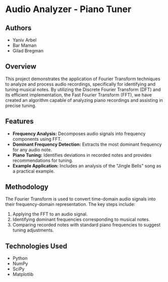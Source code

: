 # Audio Analyzer - Piano Tuner

## Authors
- Yaniv Arbel
- Bar Maman
- Gilad Bregman

## Overview
This project demonstrates the application of Fourier Transform techniques to analyze and process audio recordings, specifically for identifying and tuning musical notes. By utilizing the Discrete Fourier Transform (DFT) and its efficient implementation, the Fast Fourier Transform (FFT), we have created an algorithm capable of analyzing piano recordings and assisting in precise tuning.

## Features
- **Frequency Analysis:** Decomposes audio signals into frequency components using FFT.
- **Dominant Frequency Detection:** Extracts the most dominant frequency for any audio note.
- **Piano Tuning:** Identifies deviations in recorded notes and provides recommendations for tuning.
- **Example Application:** Includes an analysis of the "Jingle Bells" song as a practical example.

## Methodology
The Fourier Transform is used to convert time-domain audio signals into their frequency-domain representation. The key steps include:
1. Applying the FFT to an audio signal.
2. Identifying dominant frequencies corresponding to musical notes.
3. Comparing recorded notes with standard piano frequencies to suggest tuning adjustments.

## Technologies Used
- Python
- NumPy
- SciPy
- Matplotlib
